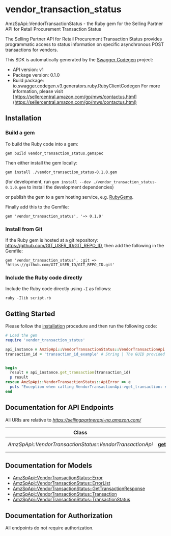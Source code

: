 # vendor_transaction_status

AmzSpApi::VendorTransactionStatus - the Ruby gem for the Selling Partner API for Retail Procurement Transaction Status

The Selling Partner API for Retail Procurement Transaction Status provides programmatic access to status information on specific asynchronous POST transactions for vendors.

This SDK is automatically generated by the [Swagger Codegen](https://github.com/swagger-api/swagger-codegen) project:

- API version: v1
- Package version: 0.1.0
- Build package: io.swagger.codegen.v3.generators.ruby.RubyClientCodegen
For more information, please visit [https://sellercentral.amazon.com/gp/mws/contactus.html](https://sellercentral.amazon.com/gp/mws/contactus.html)

## Installation

### Build a gem

To build the Ruby code into a gem:

```shell
gem build vendor_transaction_status.gemspec
```

Then either install the gem locally:

```shell
gem install ./vendor_transaction_status-0.1.0.gem
```
(for development, run `gem install --dev ./vendor_transaction_status-0.1.0.gem` to install the development dependencies)

or publish the gem to a gem hosting service, e.g. [RubyGems](https://rubygems.org/).

Finally add this to the Gemfile:

    gem 'vendor_transaction_status', '~> 0.1.0'

### Install from Git

If the Ruby gem is hosted at a git repository: https://github.com/GIT_USER_ID/GIT_REPO_ID, then add the following in the Gemfile:

    gem 'vendor_transaction_status', :git => 'https://github.com/GIT_USER_ID/GIT_REPO_ID.git'

### Include the Ruby code directly

Include the Ruby code directly using `-I` as follows:

```shell
ruby -Ilib script.rb
```

## Getting Started

Please follow the [installation](#installation) procedure and then run the following code:
```ruby
# Load the gem
require 'vendor_transaction_status'

api_instance = AmzSpApi::VendorTransactionStatus::VendorTransactionApi.new
transaction_id = 'transaction_id_example' # String | The GUID provided by Amazon in the 'transactionId' field in response to the post request of a specific transaction.


begin
  result = api_instance.get_transaction(transaction_id)
  p result
rescue AmzSpApi::VendorTransactionStatus::ApiError => e
  puts "Exception when calling VendorTransactionApi->get_transaction: #{e}"
end
```

## Documentation for API Endpoints

All URIs are relative to *https://sellingpartnerapi-na.amazon.com/*

Class | Method | HTTP request | Description
------------ | ------------- | ------------- | -------------
*AmzSpApi::VendorTransactionStatus::VendorTransactionApi* | [**get_transaction**](docs/VendorTransactionApi.md#get_transaction) | **GET** /vendor/transactions/v1/transactions/{transactionId} | 

## Documentation for Models

 - [AmzSpApi::VendorTransactionStatus::Error](docs/Error.md)
 - [AmzSpApi::VendorTransactionStatus::ErrorList](docs/ErrorList.md)
 - [AmzSpApi::VendorTransactionStatus::GetTransactionResponse](docs/GetTransactionResponse.md)
 - [AmzSpApi::VendorTransactionStatus::Transaction](docs/Transaction.md)
 - [AmzSpApi::VendorTransactionStatus::TransactionStatus](docs/TransactionStatus.md)

## Documentation for Authorization

 All endpoints do not require authorization.

